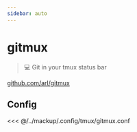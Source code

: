 ```yaml
---
sidebar: auto
---
```


# gitmux

> 💻 Git in your tmux status bar

[github.com/arl/gitmux](https://github.com/arl/gitmux)

## Config

<<< @/../mackup/.config/tmux/gitmux.conf

